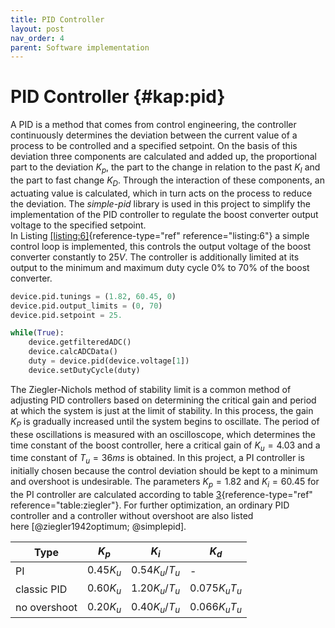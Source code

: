```yaml
---
title: PID Controller
layout: post
nav_order: 4
parent: Software implementation
---
```


# PID Controller {#kap:pid}

A PID is a method
that comes from control engineering, the controller continuously
determines the deviation between the current value of a process to be
controlled and a specified setpoint. On the basis of this deviation
three components are calculated and added up, the proportional part to
the deviation *$K_{p}$*, the part to the change in relation to the past
*$K_{I}$* and the part to fast change *$K_{D}$*. Through the interaction
of these components, an actuating value is calculated, which in turn
acts on the process to reduce the deviation. The *simple-pid* library is
used in this project to simplify the implementation of the PID
controller to regulate the boost converter output voltage to the
specified setpoint.\
In Listing [\[listing:6\]](#listing:6){reference-type="ref"
reference="listing:6"} a simple control loop is implemented, this
controls the output voltage of the boost converter constantly to $25V$.
The controller is additionally limited at its output to the minimum and
maximum duty cycle $0\%$ to $70\%$ of the boost converter.

```python
device.pid.tunings = (1.82, 60.45, 0)
device.pid.output_limits = (0, 70)
device.pid.setpoint = 25.

while(True):
    device.getfilteredADC()
    device.calcADCData()
    duty = device.pid(device.voltage[1])
    device.setDutyCycle(duty)
```

The Ziegler-Nichols method of stability limit is a common method of
adjusting PID controllers based on determining the critical gain and
period at which the system is just at the limit of stability. In this
process, the gain *$K_{P}$* is gradually increased until the system
begins to oscillate. The period of these oscillations is measured with
an oscilloscope, which determines the time constant of the boost
controller, here a critical gain of $K_{u}=4.03$ and a time constant of
$T_{u}=36ms$ is obtained. In this project, a PI controller is initially
chosen because the control deviation should be kept to a minimum and
overshoot is undesirable. The parameters $K_{p}=1.82$ and $K_{i}=60.45$
for the PI controller are calculated according to table
[3](#table:ziegler){reference-type="ref" reference="table:ziegler"}. For
further optimization, an ordinary PID controller and a controller
without overshoot are also listed
here [@ziegler1942optimum; @simplepid].

| Type         | $K_{p}$     | $K_{i}$              | $K_{d}$            |
|--------------|-------------|----------------------|--------------------|
| PI           | $0.45K_{u}$ | $0.54 K_{u} / T_{u}$ | -                  |
| classic PID  | $0.60K_{u}$ | $1.20K_{u} / T_{u}$  | $0.075K_{u} T_{u}$ |
| no overshoot | $0.20K_{u}$ | $0.40K_{u} / T_{u}$  | $0.066K_{u} T_{u}$ |
